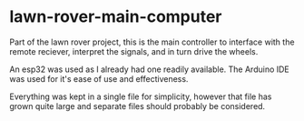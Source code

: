 # lawn-rover-main-computer

Part of the lawn rover project, this is the main controller to interface with the remote reciever, interpret the signals, and in turn drive the wheels.

An esp32 was used as I already had one readily available. The Arduino IDE was used for it's ease of use and effectiveness.

Everything was kept in a single file for simplicity, however that file has grown quite large and separate files should probably be considered.

